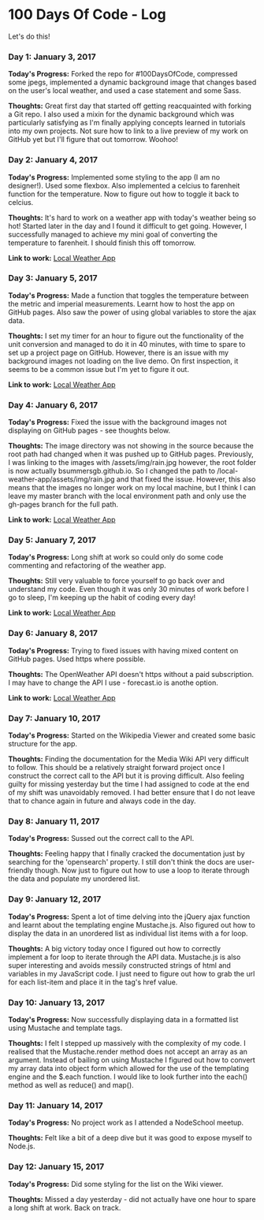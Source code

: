 # 100 Days Of Code - Log

Let's do this!

### Day 1: January 3, 2017

**Today's Progress:** Forked the repo for #100DaysOfCode, compressed some jpegs, implemented a dynamic background image that changes based on the user's local weather, and used a case statement and some Sass.

**Thoughts:** Great first day that started off getting reacquainted with forking a Git repo. I also used a mixin for the dynamic background which was particularly satisfying as I'm finally applying concepts learned in tutorials into my own projects. Not sure how to link to a live preview of my work on GitHub yet but I'll figure that out tomorrow. Woohoo!


### Day 2: January 4, 2017

**Today's Progress:** Implemented some styling to the app (I am no designer!). Used some flexbox. Also implemented a celcius to farenheit function for the temperature. Now to figure out how to toggle it back to celcius.

**Thoughts:** It's hard to work on a weather app with today's weather being so hot! Started later in the day and I found it difficult to get going. However, I successfully managed to achieve my mini goal of converting the temperature to farenheit. I should finish this off tomorrow.

**Link to work:** [Local Weather App](https://bsummersgb.github.io/local-weather-app/)


### Day 3: January 5, 2017

**Today's Progress:** Made a function that toggles the temperature between the metric and imperial measurements. Learnt how to host the app on GitHub pages. Also saw the power of using global variables to store the ajax data.

**Thoughts:** I set my timer for an hour to figure out the functionality of the unit conversion and managed to do it in 40 minutes, with time to spare to set up a project page on GitHub. However, there is an issue with my background images not loading on the live demo. On first inspection, it seems to be a common issue but I'm yet to figure it out.

**Link to work:** [Local Weather App](https://bsummersgb.github.io/local-weather-app/)

### Day 4: January 6, 2017

**Today's Progress:** Fixed the issue with the background images not displaying on GitHub pages - see thoughts below.

**Thoughts:** The image directory was not showing in the source because the root path had changed when it was pushed up to GitHub pages. Previously, I was linking to the images with /assets/img/rain.jpg however, the root folder is now actually bsummersgb.github.io. So I changed the path to /local-weather-app/assets/img/rain.jpg and that fixed the issue. However, this also means that the images no longer work on my local machine, but I think I can leave my master branch with the local environment path and only use the gh-pages branch for the full path.

**Link to work:** [Local Weather App](https://bsummersgb.github.io/local-weather-app/)

### Day 5: January 7, 2017

**Today's Progress:** Long shift at work so could only do some code commenting and refactoring of the weather app.

**Thoughts:** Still very valuable to force yourself to go back over and understand my code. Even though it was only 30 minutes of work before I go to sleep, I'm keeping up the habit of coding every day!

**Link to work:** [Local Weather App](https://bsummersgb.github.io/local-weather-app/)

### Day 6: January 8, 2017

**Today's Progress:** Trying to fixed issues with having mixed content on GitHub pages. Used https where possible.

**Thoughts:** The OpenWeather API doesn't https without a paid subscription. I may have to change the API I use - forecast.io is anothe option.

**Link to work:** [Local Weather App](https://bsummersgb.github.io/local-weather-app/)

### Day 7: January 10, 2017

**Today's Progress:** Started on the Wikipedia Viewer and created some basic structure for the app.

**Thoughts:** Finding the documentation for the Media Wiki API very difficult to follow. This should be a relatively straight forward project once I construct the correct call to the API but it is proving difficult. Also feeling guilty for missing yesterday but the time I had assigned to code at the end of my shift was unavoidably removed. I had better ensure that I do not leave that to chance again in future and always code in the day.

### Day 8: January 11, 2017

**Today's Progress:** Sussed out the correct call to the API.

**Thoughts:** Feeling happy that I finally cracked the documentation just by searching for the 'opensearch' property. I still don't think the docs are user-friendly though. Now just to figure out how to use a loop to iterate through the data and populate my unordered list.

### Day 9: January 12, 2017

**Today's Progress:** Spent a lot of time delving into the jQuery ajax function and learnt about the templating engine Mustache.js. Also figured out how to display the data in an unordered list as individual list items with a for loop.

**Thoughts:** A big victory today once I figured out how to correctly implement a for loop to iterate through the API data. Mustache.js is also super interesting and avoids messily constructed strings of html and variables in my JavaScript code. I just need to figure out how to grab the url for each list-item and place it in the <a> tag's href value.

### Day 10: January 13, 2017

**Today's Progress:** Now successfully displaying data in a formatted list using Mustache and template tags.

**Thoughts:** I felt I stepped up massively with the complexity of my code. I realised that the Mustache.render method does not accept an array as an argument. Instead of bailing on using Mustache I figured out how to convert my array data into object form which allowed for the use of the templating engine and the $.each function. I would like to look further into the each() method as well as reduce() and map().

### Day 11: January 14, 2017

**Today's Progress:** No project work as I attended a NodeSchool meetup.

**Thoughts:** Felt like a bit of a deep dive but it was good to expose myself to Node.js.

### Day 12: January 15, 2017

**Today's Progress:** Did some styling for the list on the Wiki viewer.

**Thoughts:** Missed a day yesterday - did not actually have one hour to spare a long shift at work. Back on track.



<!-- ### Day 2: January 4

**Today's Progress**: I've gone through many exercises on FreeCodeCamp.

**Thoughts** I've recently started coding, and it's a great feeling when I finally solve an algorithm challenge after a lot of attempts and hours spent.

**Link(s) to work**
1. [Find the Longest Word in a String](https://www.freecodecamp.com/challenges/find-the-longest-word-in-a-string)
2. [Title Case a Sentence](https://www.freecodecamp.com/challenges/title-case-a-sentence) -->
